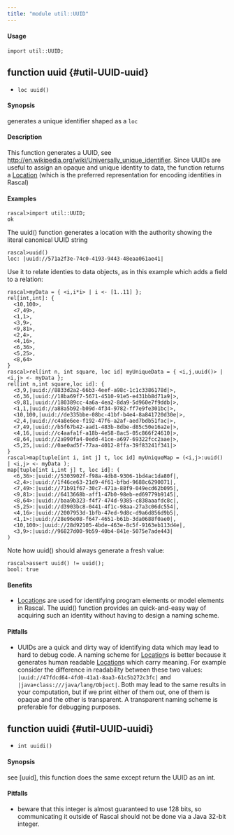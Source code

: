 ```yaml
---
title: "module util::UUID"
---
```


#### Usage

`import util::UUID;`


## function uuid {#util-UUID-uuid}

* ``loc uuid()``


#### Synopsis

generates a unique identifier shaped as a `loc`

#### Description

This function generates a UUID, see http://en.wikipedia.org/wiki/Universally_unique_identifier.
Since UUIDs are useful to assign an opaque and unique identity to data, the function returns
a [Location](../../Rascal/Expressions/Values/Location/index.md) (which is the preferred representation for encoding identities in Rascal)

#### Examples


```rascal-shell 
rascal>import util::UUID;
ok
```

The uuid() function generates a location with the authority showing the literal canonical UUID string

```rascal-shell ,continue
rascal>uuid()
loc: |uuid://571a2f3e-74c0-4193-9443-48eaa061ae41|
```

Use it to relate identies to data objects, as in this example which adds a field to a relation:


```rascal-shell ,continue
rascal>myData = { <i,i*i> | i <- [1..11] }; 
rel[int,int]: {
  <10,100>,
  <7,49>,
  <1,1>,
  <3,9>,
  <9,81>,
  <2,4>,
  <4,16>,
  <6,36>,
  <5,25>,
  <8,64>
}
rascal>rel[int n, int square, loc id] myUniqueData = { <i,j,uuid()> | <i,j> <- myData };
rel[int n,int square,loc id]: {
  <3,9,|uuid://8833d2a2-66b3-4eef-a98c-1c1c3386178d|>,
  <6,36,|uuid://18ba69f7-5671-4510-91e5-e431bb8d71a9|>,
  <9,81,|uuid://180389cc-4a6a-4ea2-8da9-5d960e7f9ddb|>,
  <1,1,|uuid://a88a5b92-b09d-4f34-9782-ff7e9fe301bc|>,
  <10,100,|uuid://de335bbe-08bc-41bf-b4e4-8a841720d30e|>,
  <2,4,|uuid://c4a8e6ee-f192-47f6-a2af-aed7bdb51fac|>,
  <7,49,|uuid://b5f67b42-aad1-483b-8dbe-d85c50e16a2e|>,
  <4,16,|uuid://c4aafa1f-a18b-4e58-8ac5-05c866f24610|>,
  <8,64,|uuid://2a990fa4-0edd-41ce-a697-69322fcc2aae|>,
  <5,25,|uuid://0ae0ad5f-77aa-4012-8ffa-39f83241f341|>
}
rascal>map[tuple[int i, int j] t, loc id] myUniqueMap = (<i,j>:uuid() | <i,j> <- myData );
map[tuple[int i,int j] t, loc id]: (
  <6,36>:|uuid://5303902f-f98a-4db8-9306-1bd4ac1da80f|,
  <2,4>:|uuid://1f46ce63-21d9-4f61-bfbd-9688c6290071|,
  <7,49>:|uuid://71b91f67-30c7-471a-88f9-049ecd62b095|,
  <9,81>:|uuid://6413668b-aff1-47b0-98eb-ed69779b9145|,
  <8,64>:|uuid://baa9b323-f4f7-474d-9385-c838aaafdc8c|,
  <5,25>:|uuid://d3903bc8-0441-4f1c-98aa-27a3c06dc554|,
  <4,16>:|uuid://2007953d-1bfb-47ed-9d8c-d9a6d856d9b5|,
  <1,1>:|uuid://28e96e08-f647-4651-b61b-3da0688f0ae0|,
  <10,100>:|uuid://28d92105-4bde-463e-8c5f-9163eb113d4e|,
  <3,9>:|uuid://96827d00-9b59-40b4-841e-5075e7ade443|
)
```
Note how uuid() should always generate a fresh value:

```rascal-shell ,continue
rascal>assert uuid() != uuid(); 
bool: true
```

#### Benefits

*  [Location](../../Rascal/Expressions/Values/Location/index.md)s are used for identifying program elements or model elements in Rascal. The uuid() function provides
an quick-and-easy way of acquiring such an identity without having to design a naming scheme.

#### Pitfalls

*  UUIDs are a quick and dirty way of identifying data which may lead to hard to debug code. A naming scheme for [Location](../../Rascal/Expressions/Values/Location/index.md)s is better because it generates human readable
[Location](../../Rascal/Expressions/Values/Location/index.md)s which carry meaning. For example consider the difference in readability between these two values:
`|uuid://47fdcd64-4fd0-41a1-8aa3-61c5b272c3fc|` and `|java+class:///java/lang/Object|`. Both may lead to the same 
results in your computation, but if we print either of them out, one of them is opaque and the other is transparent. A transparent naming scheme is preferable for
debugging purposes.

## function uuidi {#util-UUID-uuidi}

* ``int uuidi()``


#### Synopsis

see [uuid], this function does the same except return the UUID as an int.

#### Pitfalls

*  beware that this integer is almost guaranteed to use 128 bits, so communicating it outside of
Rascal should not be done via a Java 32-bit integer.

